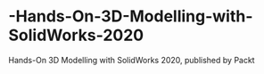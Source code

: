 # -Hands-On-3D-Modelling-with-SolidWorks-2020
Hands-On 3D Modelling with SolidWorks 2020, published by Packt
